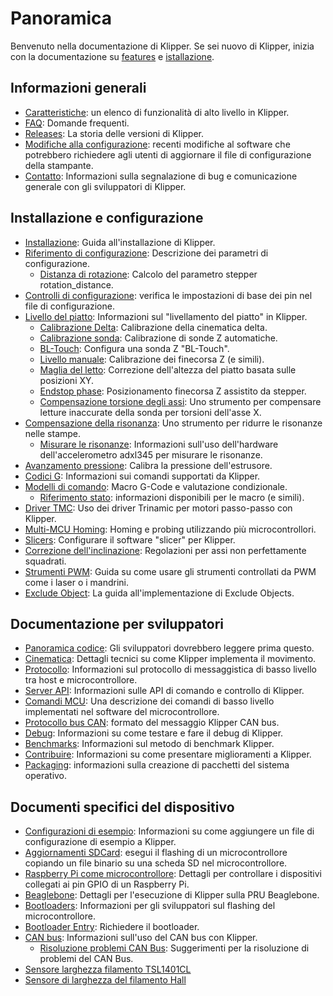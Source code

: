 # Panoramica

Benvenuto nella documentazione di Klipper. Se sei nuovo di Klipper, inizia con la documentazione su [features](Features.md) e [istallazione](Installation.md).

## Informazioni generali

- [Caratteristiche](Features.md): un elenco di funzionalità di alto livello in Klipper.
- [FAQ](FAQ.md): Domande frequenti.
- [Releases](Releases.md): La storia delle versioni di Klipper.
- [Modifiche alla configurazione](Config_Changes.md): recenti modifiche al software che potrebbero richiedere agli utenti di aggiornare il file di configurazione della stampante.
- [Contatto](Contact.md): Informazioni sulla segnalazione di bug e comunicazione generale con gli sviluppatori di Klipper.

## Installazione e configurazione

- [Installazione](Installation.md): Guida all'installazione di Klipper.
- [Riferimento di configurazione](Config_Reference.md): Descrizione dei parametri di configurazione.
   - [Distanza di rotazione](Rotation_Distance.md): Calcolo del parametro stepper rotation_distance.
- [Controlli di configurazione](Config_checks.md): verifica le impostazioni di base dei pin nel file di configurazione.
- [Livello del piatto](Bed_Level.md): Informazioni sul "livellamento del piatto" in Klipper.
   - [Calibrazione Delta](Delta_Calibrate.md): Calibrazione della cinematica delta.
   - [Calibrazione sonda](Probe_Calibrate.md): Calibrazione di sonde Z automatiche.
   - [BL-Touch](BLTouch.md): Configura una sonda Z "BL-Touch".
   - [Livello manuale](Manual_Level.md): Calibrazione dei finecorsa Z (e simili).
   - [Maglia del letto](Bed_Mesh.md): Correzione dell'altezza del piatto basata sulle posizioni XY.
   - [Endstop phase](Endstop_Phase.md): Posizionamento finecorsa Z assistito da stepper.
   - [Compensazione torsione degli assi](Axis_Twist_Compensation.md): Uno strumento per compensare letture inaccurate della sonda per torsioni dell'asse X.
- [Compensazione della risonanza](Resonance_Compensation.md): Uno strumento per ridurre le risonanze nelle stampe.
   - [Misurare le risonanze](Measuring_Resonances.md): Informazioni sull'uso dell'hardware dell'accelerometro adxl345 per misurare le risonanze.
- [Avanzamento pressione](Pressure_Advance.md): Calibra la pressione dell'estrusore.
- [Codici G](G-Codes.md): Informazioni sui comandi supportati da Klipper.
- [Modelli di comando](Command_Templates.md): Macro G-Code e valutazione condizionale.
   - [Riferimento stato](Status_Reference.md): informazioni disponibili per le macro (e simili).
- [Driver TMC](TMC_Drivers.md): Uso dei driver Trinamic per motori passo-passo con Klipper.
- [Multi-MCU Homing](Multi_MCU_Homing.md): Homing e probing utilizzando più microcontrollori.
- [Slicers](Slicers.md): Configurare il software "slicer" per Klipper.
- [Correzione dell'inclinazione](Skew_Correction.md): Regolazioni per assi non perfettamente squadrati.
- [Strumenti PWM](Using_PWM_Tools.md): Guida su come usare gli strumenti controllati da PWM come i laser o i mandrini.
- [Exclude Object](Exclude_Object.md): La guida all'implementazione di Exclude Objects.

## Documentazione per sviluppatori

- [Panoramica codice](Code_Overview.md): Gli sviluppatori dovrebbero leggere prima questo.
- [Cinematica](Kinematics.md): Dettagli tecnici su come Klipper implementa il movimento.
- [Protocollo](Protocol.md): Informazioni sul protocollo di messaggistica di basso livello tra host e microcontrollore.
- [Server API](API_Server.md): Informazioni sulle API di comando e controllo di Klipper.
- [Comandi MCU](MCU_Commands.md): Una descrizione dei comandi di basso livello implementati nel software del microcontrollore.
- [Protocollo bus CAN](CANBUS_protocol.md): formato del messaggio Klipper CAN bus.
- [Debug](Debug.md): Informazioni su come testare e fare il debug di Klipper.
- [Benchmarks](Benchmarks.md): Informazioni sul metodo di benchmark Klipper.
- [Contribuire](CONTRIBUTING.md): Informazioni su come presentare miglioramenti a Klipper.
- [Packaging](Packaging.md): informazioni sulla creazione di pacchetti del sistema operativo.

## Documenti specifici del dispositivo

- [Configurazioni di esempio](Example_Configs.md): Informazioni su come aggiungere un file di configurazione di esempio a Klipper.
- [Aggiornamenti SDCard](SDCard_Updates.md): esegui il flashing di un microcontrollore copiando un file binario su una scheda SD nel microcontrollore.
- [Raspberry Pi come microcontrollore](RPi_microcontroller.md): Dettagli per controllare i dispositivi collegati ai pin GPIO di un Raspberry Pi.
- [Beaglebone](beaglebone.md): Dettagli per l'esecuzione di Klipper sulla PRU Beaglebone.
- [Bootloaders](Bootloaders.md): Informazioni per gli sviluppatori sul flashing del microcontrollore.
- [Bootloader Entry](Bootloader_Entry.md): Richiedere il bootloader.
- [CAN bus](CANBUS.md): Informazioni sull'uso del CAN bus con Klipper.
   - [Risoluzione problemi CAN Bus](CANBUS_Troubleshooting.md): Suggerimenti per la risoluzione di problemi del CAN Bus.
- [Sensore larghezza filamento TSL1401CL](TSL1401CL_Filament_Width_Sensor.md)
- [Sensore di larghezza del filamento Hall](HallFilamentWidthSensor.md)
